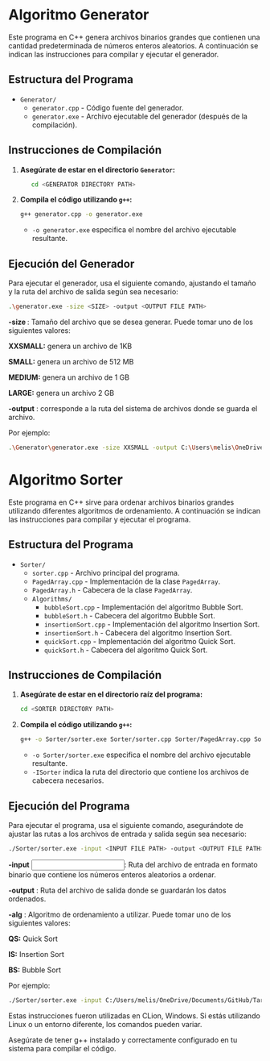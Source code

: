 # Algoritmo Generator

Este programa en C++ genera archivos binarios grandes que contienen una cantidad predeterminada de números enteros aleatorios. A continuación se indican las instrucciones para compilar y ejecutar el generador.

## Estructura del Programa

- `Generator/`
  - `generator.cpp` - Código fuente del generador.
  - `generator.exe` - Archivo ejecutable del generador (después de la compilación).

## Instrucciones de Compilación

1. **Asegúrate de estar en el directorio `Generator`:**

    ```bash
       cd <GENERATOR DIRECTORY PATH>
    ```

2. **Compila el código utilizando `g++`:**

    ```bash
    g++ generator.cpp -o generator.exe
    ```

    - `-o generator.exe` especifica el nombre del archivo ejecutable resultante.

## Ejecución del Generador

Para ejecutar el generador, usa el siguiente comando, ajustando el tamaño y la ruta del archivo de salida según sea necesario:

```bash
.\generator.exe -size <SIZE> -output <OUTPUT FILE PATH>
```
**-size <SIZE>**: Tamaño del archivo que se desea generar. Puede tomar uno de los siguientes valores:

**XXSMALL:** genera un archivo de 1KB

**SMALL:** genera un archivo de 512 MB

**MEDIUM:** genera un archivo de 1 GB

**LARGE:** genera un archivo 2 GB

**-output** <OUTPUT FILE PATH>: corresponde a la ruta del sistema de archivos donde se guarda el archivo.

Por ejemplo:
```bash
.\Generator\generator.exe -size XXSMALL -output C:\Users\melis\OneDrive\Documents\GitHub\TareaExtraclase1\Generator\input.dat
```

# Algoritmo Sorter

Este programa en C++ sirve para ordenar archivos binarios grandes utilizando diferentes algoritmos de ordenamiento. A continuación se indican las instrucciones para compilar y ejecutar el programa.

## Estructura del Programa

- `Sorter/`
  - `sorter.cpp` - Archivo principal del programa.
  - `PagedArray.cpp` - Implementación de la clase `PagedArray`.
  - `PagedArray.h` - Cabecera de la clase `PagedArray`.
  - `Algorithms/`
    - `bubbleSort.cpp` - Implementación del algoritmo Bubble Sort.
    - `bubbleSort.h` - Cabecera del algoritmo Bubble Sort.
    - `insertionSort.cpp` - Implementación del algoritmo Insertion Sort.
    - `insertionSort.h` - Cabecera del algoritmo Insertion Sort.
    - `quickSort.cpp` - Implementación del algoritmo Quick Sort.
    - `quickSort.h` - Cabecera del algoritmo Quick Sort.

## Instrucciones de Compilación

1. **Asegúrate de estar en el directorio raíz del programa:**

    ```bash
    cd <SORTER DIRECTORY PATH>
    ```

2. **Compila el código utilizando `g++`:**

    ```bash
    g++ -o Sorter/sorter.exe Sorter/sorter.cpp Sorter/PagedArray.cpp Sorter/Algorithms/bubbleSort.cpp Sorter/Algorithms/insertionSort.cpp Sorter/Algorithms/quickSort.cpp -ISorter
    ```

    - `-o Sorter/sorter.exe` especifica el nombre del archivo ejecutable resultante.
    - `-ISorter` indica la ruta del directorio que contiene los archivos de cabecera necesarios.

## Ejecución del Programa

Para ejecutar el programa, usa el siguiente comando, asegurándote de ajustar las rutas a los archivos de entrada y salida según sea necesario:

```bash
./Sorter/sorter.exe -input <INPUT FILE PATH> -output <OUTPUT FILE PATH> -alg QS
```
**-input** <INPUT FILE PATH>: Ruta del archivo de entrada en formato binario que contiene los números enteros aleatorios a ordenar.

**-output** <OUTPUT FILE PATH>: Ruta del archivo de salida donde se guardarán los datos ordenados.

**-alg** <ALGORITHM>: Algoritmo de ordenamiento a utilizar. Puede tomar uno de los siguientes valores:

**QS:** Quick Sort

**IS:** Insertion Sort

**BS:** Bubble Sort

Por ejemplo:
```bash
./Sorter/sorter.exe -input C:/Users/melis/OneDrive/Documents/GitHub/TareaExtraclase1/Generator/input.dat -output C:/Users/melis/OneDrive/Documents/GitHub/TareaExtraclase1/Sorter/data.txt -alg QS
```

Estas instrucciones fueron utilizadas en CLion, Windows. Si estás utilizando Linux o un entorno diferente, los comandos pueden variar.

Asegúrate de tener g++ instalado y correctamente configurado en tu sistema para compilar el código.
